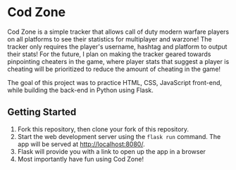 # Cod Zone
Cod Zone is a simple tracker that allows call of duty modern warfare players on all platforms to see their statistics for multiplayer and warzone! The tracker only requires the player's username, hashtag and platform to output their stats! For the future, I plan on making the tracker geared towards pinpointing cheaters in the game, where player stats that suggest a player is cheating will be prioritized to reduce the amount of cheating in the game!

The goal of this project was to practice HTML, CSS, JavaScript front-end, while building the back-end in Python using Flask.


## Getting Started

1. Fork this repository, then clone your fork of this repository.
2. Start the web development server using the `flask run` command. The app will be served at <http://localhost:8080/>.
3. Flask will provide you with a link to open up the app in a browser
4. Most importantly have fun using Cod Zone!
